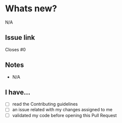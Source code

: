 # Whats new?

<!-- What does this PR introduce to the codebase? -->

N/A

## Issue link

<!-- Link any issue here -->

Closes #0

## Notes

<!-- Add any helpful note here -->

- N/A

## I have...

- [ ] read the Contributing guidelines
- [ ] an issue related with my changes assigned to me
- [ ] validated my code before opening this Pull Request
